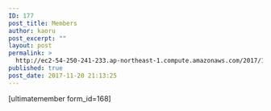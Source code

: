 ```yaml
---
ID: 177
post_title: Members
author: kaoru
post_excerpt: ""
layout: post
permalink: >
  http://ec2-54-250-241-233.ap-northeast-1.compute.amazonaws.com/2017/11/20/members/
published: true
post_date: 2017-11-20 21:13:25
---
```

[ultimatemember form_id=168]